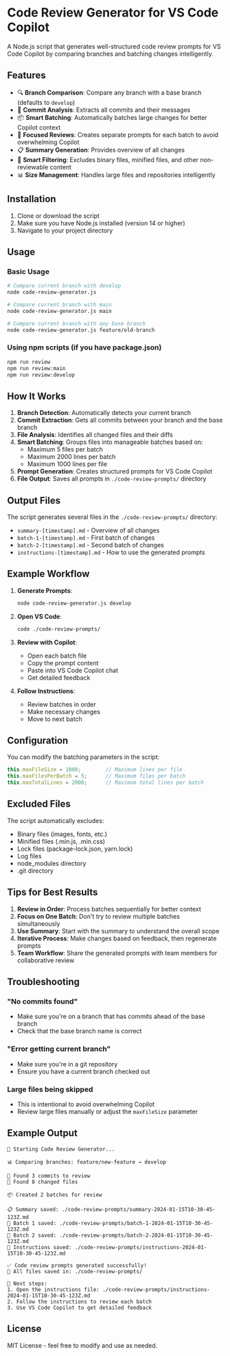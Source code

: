 # Code Review Generator for VS Code Copilot

A Node.js script that generates well-structured code review prompts for VS Code Copilot by comparing branches and batching changes intelligently.

## Features

- 🔍 **Branch Comparison**: Compare any branch with a base branch (defaults to `develop`)
- 📝 **Commit Analysis**: Extracts all commits and their messages
- 📦 **Smart Batching**: Automatically batches large changes for better Copilot context
- 🎯 **Focused Reviews**: Creates separate prompts for each batch to avoid overwhelming Copilot
- 📋 **Summary Generation**: Provides overview of all changes
- 🚫 **Smart Filtering**: Excludes binary files, minified files, and other non-reviewable content
- 📊 **Size Management**: Handles large files and repositories intelligently

## Installation

1. Clone or download the script
2. Make sure you have Node.js installed (version 14 or higher)
3. Navigate to your project directory

## Usage

### Basic Usage
```bash
# Compare current branch with develop
node code-review-generator.js

# Compare current branch with main
node code-review-generator.js main

# Compare current branch with any base branch
node code-review-generator.js feature/old-branch
```

### Using npm scripts (if you have package.json)
```bash
npm run review
npm run review:main
npm run review:develop
```

## How It Works

1. **Branch Detection**: Automatically detects your current branch
2. **Commit Extraction**: Gets all commits between your branch and the base branch
3. **File Analysis**: Identifies all changed files and their diffs
4. **Smart Batching**: Groups files into manageable batches based on:
   - Maximum 5 files per batch
   - Maximum 2000 lines per batch
   - Maximum 1000 lines per file
5. **Prompt Generation**: Creates structured prompts for VS Code Copilot
6. **File Output**: Saves all prompts in `./code-review-prompts/` directory

## Output Files

The script generates several files in the `./code-review-prompts/` directory:

- `summary-[timestamp].md` - Overview of all changes
- `batch-1-[timestamp].md` - First batch of changes
- `batch-2-[timestamp].md` - Second batch of changes
- `instructions-[timestamp].md` - How to use the generated prompts

## Example Workflow

1. **Generate Prompts**:
   ```bash
   node code-review-generator.js develop
   ```

2. **Open VS Code**:
   ```bash
   code ./code-review-prompts/
   ```

3. **Review with Copilot**:
   - Open each batch file
   - Copy the prompt content
   - Paste into VS Code Copilot chat
   - Get detailed feedback

4. **Follow Instructions**:
   - Review batches in order
   - Make necessary changes
   - Move to next batch

## Configuration

You can modify the batching parameters in the script:

```javascript
this.maxFileSize = 1000;        // Maximum lines per file
this.maxFilesPerBatch = 5;      // Maximum files per batch
this.maxTotalLines = 2000;      // Maximum total lines per batch
```

## Excluded Files

The script automatically excludes:
- Binary files (images, fonts, etc.)
- Minified files (.min.js, .min.css)
- Lock files (package-lock.json, yarn.lock)
- Log files
- node_modules directory
- .git directory

## Tips for Best Results

1. **Review in Order**: Process batches sequentially for better context
2. **Focus on One Batch**: Don't try to review multiple batches simultaneously
3. **Use Summary**: Start with the summary to understand the overall scope
4. **Iterative Process**: Make changes based on feedback, then regenerate prompts
5. **Team Workflow**: Share the generated prompts with team members for collaborative review

## Troubleshooting

### "No commits found"
- Make sure you're on a branch that has commits ahead of the base branch
- Check that the base branch name is correct

### "Error getting current branch"
- Make sure you're in a git repository
- Ensure you have a current branch checked out

### Large files being skipped
- This is intentional to avoid overwhelming Copilot
- Review large files manually or adjust the `maxFileSize` parameter

## Example Output

```
🚀 Starting Code Review Generator...

📊 Comparing branches: feature/new-feature → develop

📝 Found 3 commits to review
📁 Found 8 changed files

📦 Created 2 batches for review

📋 Summary saved: ./code-review-prompts/summary-2024-01-15T10-30-45-123Z.md
📄 Batch 1 saved: ./code-review-prompts/batch-1-2024-01-15T10-30-45-123Z.md
📄 Batch 2 saved: ./code-review-prompts/batch-2-2024-01-15T10-30-45-123Z.md
📖 Instructions saved: ./code-review-prompts/instructions-2024-01-15T10-30-45-123Z.md

✅ Code review prompts generated successfully!
📁 All files saved in: ./code-review-prompts/

🎯 Next steps:
1. Open the instructions file: ./code-review-prompts/instructions-2024-01-15T10-30-45-123Z.md
2. Follow the instructions to review each batch
3. Use VS Code Copilot to get detailed feedback
```

## License

MIT License - feel free to modify and use as needed.
